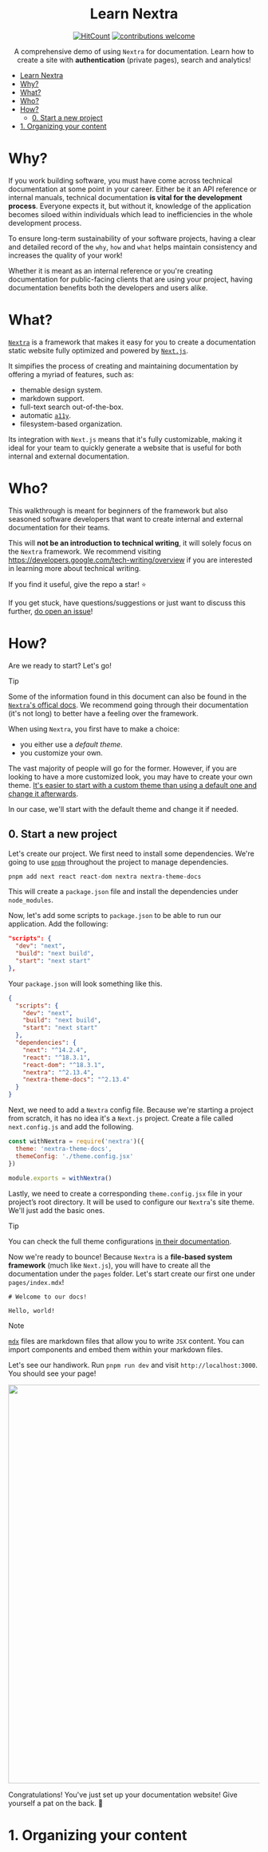 <div align="center">

# Learn Nextra

[![HitCount](https://hits.dwyl.com/dwyl/nextra-demo.svg?style=flat-square)](https://hits.dwyl.com/dwyl/nextra-demo)
[![contributions welcome](https://img.shields.io/badge/contributions-welcome-brightgreen.svg?style=flat-square)](https://github.com/dwyl/nextra-demo/issues)

A comprehensive demo 
of using `Nextra` for documentation.
Learn how to create a site with 
**authentication** 
(private pages), 
search and analytics!

</div>

<!--
Note: the Table of Contents is auto-generated/updated by Markdown All-in-One 
https://marketplace.visualstudio.com/items?itemName=yzhang.markdown-all-in-one
-->

- [Learn Nextra](#learn-nextra)
- [Why?](#why)
- [What?](#what)
- [Who?](#who)
- [How?](#how)
  - [0. Start a new project](#0-start-a-new-project)
- [1. Organizing your content](#1-organizing-your-content)


# Why?

If you work building software,
you must have come across technical documentation at some point in your career.
Either be it an API reference or internal manuals,
technical documentation 
**is vital for the development process**.
Everyone expects it, 
but without it,
knowledge of the application becomes siloed 
within individuals which lead to inefficiencies 
in the whole development process.

To ensure long-term sustainability of your software projects,
having a clear and detailed record
of the `why`, `how` and `what`
helps maintain consistency 
and increases the quality of your work!

Whether it is meant as an internal reference 
or you're creating documentation for public-facing clients
that are using your project, 
having documentation benefits both the developers and users alike.


# What?

[`Nextra`](https://nextra.site/) is a framework
that makes it easy for you to create a documentation static website
fully optimized and powered by [`Next.js`](https://nextjs.org/).

It simpifies the process of creating and maintaining documentation
by offering a myriad of features, such as:
- themable design system.
- markdown support.
- full-text search out-of-the-box.
- automatic [`a11y`](https://www.a11yproject.com/).
- filesystem-based organization.

Its integration with `Next.js` means that it's fully customizable,
making it ideal for your team to quickly generate a website
that is useful for both internal and external documentation.


# Who?

This walkthrough is meant for beginners of the framework
but also seasoned software developers 
that want to create internal and external documentation for their teams.

This will **not be an introduction to technical writing**,
it will solely focus on the `Nextra` framework.
We recommend visiting https://developers.google.com/tech-writing/overview
if you are interested in learning more about technical writing.

If you find it useful, give the repo a star! ⭐️

If you get stuck, have questions/suggestions
or just want to discuss this further,
[do open an issue](https://github.com/dwyl/nextra-demo/issues)!


# How?

Are we ready to start? Let's go!

> [!TIP]
>
> Some of the information found in this document
> can also be found in the [`Nextra`'s offical docs](https://nextra.site/docs).
> We recommend going through their documentation 
> (it's not long) to better have a feeling over the framework.

When using `Nextra`, 
you first have to make a choice:
- you either use a *default theme*.
- you customize your own.

The vast majority of people will go for the former.
However, if you are looking to have a more customized look,
you may have to create your own theme.
[It's easier to start with a custom theme than using a default one and change it afterwards](https://github.com/shuding/nextra/issues/2926).

In our case, 
we'll start with the default theme and change it if needed.


## 0. Start a new project

Let's create our project.
We first need to install some dependencies.
We're going to use [`pnpm`](https://pnpm.io/)
throughout the project to manage dependencies.

```sh
pnpm add next react react-dom nextra nextra-theme-docs
```

This will create a `package.json` file
and install the dependencies under `node_modules`.

Now, let's add some scripts to `package.json` 
to be able to run our application.
Add the following:

```json
"scripts": {
  "dev": "next",
  "build": "next build",
  "start": "next start"
},
```

Your `package.json` will look something like this.

```json
{
  "scripts": {
    "dev": "next",
    "build": "next build",
    "start": "next start"
  },
  "dependencies": {
    "next": "^14.2.4",
    "react": "^18.3.1",
    "react-dom": "^18.3.1",
    "nextra": "^2.13.4",
    "nextra-theme-docs": "^2.13.4"
  }
}
```

Next, we need to add a `Nextra` config file.
Because we're starting a project from scratch,
it has no idea it's a `Next.js` project.
Create a file called `next.config.js` and add the following.

```js
const withNextra = require('nextra')({
  theme: 'nextra-theme-docs',
  themeConfig: './theme.config.jsx'
})
 
module.exports = withNextra()
```

Lastly, we need to create
a corresponding `theme.config.jsx` file in your project’s root directory.
It will be used to configure our `Nextra`'s site theme.
We'll just add the basic ones.

> [!TIP]
>
> You can check the full theme configurations
> [in their documentation](https://nextra.site/docs/docs-theme/theme-configuration).

Now we're ready to bounce!
Because `Nextra` is a **file-based system framework**
(much like `Next.js`),
you will have to create all the documentation
under the `pages` folder.
Let's start create our first one under `pages/index.mdx`!

```mdx
# Welcome to our docs!
 
Hello, world!
```

> [!NOTE]
>
> [`mdx`](https://mdxjs.com/) files are markdown files
> that allow you to write `JSX` content.
> You can import components and embed them within your markdown files.

Let's see our handiwork.
Run `pnpm run dev` 
and visit `http://localhost:3000`.
You should see your page!

<p align="center">
  <img width='800' src="https://github.com/dwyl/learn-nextjs/assets/17494745/532ac0ca-312b-44cf-ac9a-a8801888ae55"/>
</p>

Congratulations!
You've just set up your documentation website!
Give yourself a pat on the back. 👏


# 1. Organizing your content


